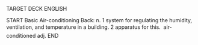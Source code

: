 TARGET DECK
ENGLISH

START
Basic
Air-conditioning
Back: n. 1 system for regulating the humidity, ventilation, and temperature in a building. 2 apparatus for this.  air-conditioned adj.
END
